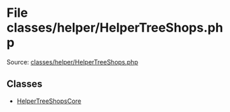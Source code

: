 File classes/helper/HelperTreeShops.php
=========

Source: [classes/helper/HelperTreeShops.php](https://github.com/PrestaShop/PrestaShop/blob/1.6.0.11/classes/helper/HelperTreeShops.php)


Classes
-------

* [HelperTreeShopsCore](class.HelperTreeShopsCore.md)

